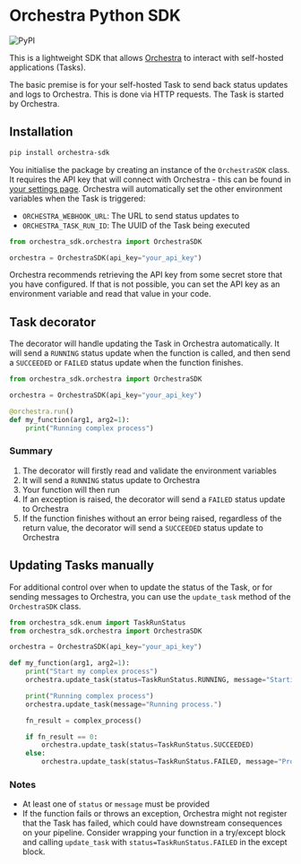 # Orchestra Python SDK

![PyPI](https://img.shields.io/pypi/v/orchestra-sdk?label=pypi%20latest%20version)

This is a lightweight SDK that allows [Orchestra](https://www.getorchestra.io/) to interact with self-hosted applications (Tasks).

The basic premise is for your self-hosted Task to send back status updates and logs to Orchestra. This is done via HTTP requests. The Task is started by Orchestra.

## Installation

```bash
pip install orchestra-sdk
```

You initialise the package by creating an instance of the `OrchestraSDK` class. It requires the API key that will connect with Orchestra - this can be found in [your settings page](https://app.getorchestra.io/settings). Orchestra will automatically set the other environment variables when the Task is triggered:

- `ORCHESTRA_WEBHOOK_URL`: The URL to send status updates to
- `ORCHESTRA_TASK_RUN_ID`: The UUID of the Task being executed

```python
from orchestra_sdk.orchestra import OrchestraSDK

orchestra = OrchestraSDK(api_key="your_api_key")
```

Orchestra recommends retrieving the API key from some secret store that you have configured. If that is not possible, you can set the API key as an environment variable and read that value in your code.

## Task decorator

The decorator will handle updating the Task in Orchestra automatically. It will send a `RUNNING` status update when the function is called, and then send a `SUCCEEDED` or `FAILED` status update when the function finishes.

```python
from orchestra_sdk.orchestra import OrchestraSDK

orchestra = OrchestraSDK(api_key="your_api_key")

@orchestra.run()
def my_function(arg1, arg2=1):
    print("Running complex process")
```

### Summary

1. The decorator will firstly read and validate the environment variables
1. It will send a `RUNNING` status update to Orchestra
1. Your function will then run
1. If an exception is raised, the decorator will send a `FAILED` status update to Orchestra
1. If the function finishes without an error being raised, regardless of the return value, the decorator will send a `SUCCEEDED` status update to Orchestra

## Updating Tasks manually

For additional control over when to update the status of the Task, or for sending messages to Orchestra, you can use the `update_task` method of the `OrchestraSDK` class.

```python
from orchestra_sdk.enum import TaskRunStatus
from orchestra_sdk.orchestra import OrchestraSDK

orchestra = OrchestraSDK(api_key="your_api_key")

def my_function(arg1, arg2=1):
    print("Start my complex process")
    orchestra.update_task(status=TaskRunStatus.RUNNING, message="Starting process.")

    print("Running complex process")
    orchestra.update_task(message="Running process.")

    fn_result = complex_process()

    if fn_result == 0:
        orchestra.update_task(status=TaskRunStatus.SUCCEEDED)
    else:
        orchestra.update_task(status=TaskRunStatus.FAILED, message="Process failed")
```

### Notes

- At least one of `status` or `message` must be provided
- If the function fails or throws an exception, Orchestra might not register that the Task has failed, which could have downstream consequences on your pipeline. Consider wrapping your function in a try/except block and calling `update_task` with `status=TaskRunStatus.FAILED` in the except block.

